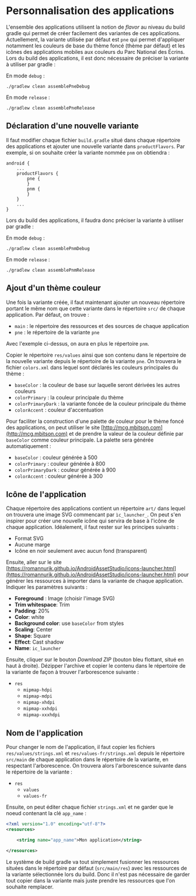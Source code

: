 # Personnalisation des applications

L'ensemble des applications utilisent la notion de *flavor* au niveau du build gradle qui permet de
créer facilement des variantes de ces applications.
Actuellement, la variante utilisée par défaut est `pne` qui permet d'appliquer notamment les
couleurs de base du thème foncé (thème par défaut) et les icônes des applications mobiles aux
couleurs du Parc National des Écrins.
Lors du build des applications, il est donc nécessaire de préciser la variante à utiliser par
gradle :

En mode `debug` :

```
./gradlew clean assemblePneDebug
```

En mode `release` :

```
./gradlew clean assemblePneRelease
```

## Déclaration d'une nouvelle variante

Il faut modifier chaque fichier `build.gradle` situé dans chaque répertoire des applications et
ajouter une nouvelle variante dans `productFlavors`. Par exemple, si on souhaite créer la variante
nommée `pnm` on obtiendra :

```
android {
    ...
    productFlavors {
        pne {
        }
        pnm {
        }
    }
    ...
}
```

Lors du build des applications, il faudra donc préciser la variante à utiliser par gradle :

En mode `debug` :

```
./gradlew clean assemblePnmDebug
```

En mode `release` :

```
./gradlew clean assemblePnmRelease
```

## Ajout d'un thème couleur

Une fois la variante créée, il faut maintenant ajouter un nouveau répertoire portant le même nom que
cette variante dans le répertoire `src/` de chaque application. Par défaut, on trouve :

* `main` : le répertoire des ressources et des sources de chaque application
* `pne` : le répertoire de la variante `pne`

Avec l'exemple ci-dessus, on aura en plus le répertoire `pnm`.


Copier le répertoire `res/values` ainsi que son contenu dans le répertoire de la nouvelle variante
depuis le répertoire de la variante `pne`.
On trouvera le fichier `colors.xml` dans lequel sont déclarés les couleurs principales du thème :

* `baseColor` : la couleur de base sur laquelle seront dérivées les autres couleurs
* `colorPrimary` : la couleur principale du thème
* `colorPrimaryDark` : la variante foncée de la couleur principale du thème
* `colorAccent` : couleur d'accentuation

Pour faciliter la construction d'une palette de couleur pour le thème foncé des applications, on
peut utiliser le site [http://mcg.mbitson.com](http://mcg.mbitson.com) et de prendre la valeur de la
couleur définie par `baseColor` comme couleur principale. La palette sera générée automatiquement :

* `baseColor` : couleur générée à 500
* `colorPrimary` : couleur générée à 800
* `colorPrimaryDark` : couleur générée à 900
* `colorAccent` : couleur générée à 300

## Icône de l'application

Chaque répertoire des applications contient un répertoire `art/` dans lequel on trouvera une image
SVG commencant par `ìc_launcher_`. On peut s'en inspirer pour créer une nouvelle icône qui servira
de base à l'icône de chaque application. Idéalement, il faut rester sur les principes suivants :

* Format SVG
* Aucune marge
* Icône en noir seulement avec aucun fond (transparent)

Ensuite, aller sur le site [https://romannurik.github.io/AndroidAssetStudio/icons-launcher.html](https://romannurik.github.io/AndroidAssetStudio/icons-launcher.html) pour générer les ressources à importer dans la variante de chaque application. Indiquer les paramètres suivants :

* **Foreground** : Image (choisir l'image SVG)
* **Trim whitespace**: Trim
* **Padding**: 20%
* **Color**: white
* **Background color**: use `baseColor` from styles
* **Scaling**: Center
* **Shape**: Square
* **Effect**: Cast shadow
* **Name**: `ic_launcher`

Ensuite, cliquer sur le bouton *Download ZIP* (bouton bleu flottant, situé en haut à droite).
Dézipper l'archive et copier le contenu dans le répertoire de la variante de façon à trouver
l'arborescence suivante :

* `res`
    * `mipmap-hdpi`
    * `mipmap-mdpi`
    * `mipmap-xhdpi`
    * `mipmap-xxhdpi`
    * `mipmap-xxxhdpi`

## Nom de l'application

Pour changer le nom de l'application, il faut copier les fichiers `res/values/strings.xml` et
`res/values-fr/strings.xml` depuis le répertoire `src/main` de chaque application dans le répertoire
de la variante, en respectant l'arborescence. On trouvera alors l'arborescence suivante dans le
répertoire de la variante :

* `res`
    * `values`
    * `values-fr`

Ensuite, on peut éditer chaque fichier `strings.xml` et ne garder que le noeud contenant la clé
`app_name` :

```xml
<?xml version="1.0" encoding="utf-8"?>
<resources>

    <string name="app_name">Mon application</string>

</resources>
```

Le système de build gradle va tout simplement fusionner les ressources situées dans le répertoire
par défaut (`src/main/res`) avec les ressources de la variante sélectionnée lors du build.
Donc il n'est pas nécessaire de garder tout copier dans la variante mais juste prendre les
ressources que l'on souhaite remplacer.

